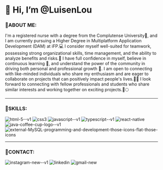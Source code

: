 # 👋 Hi, I’m @LuisenLou

### 🎲ABOUT ME:
I'm a registered nurse with a degree from the Complutense University💊, and I am currently pursuing a Higher Degree in Multiplatform Application Development (DAM) at iFP.💻 
I consider myself well-suited for teamwork, possessing strong organizational skills, time management, and the ability to analyze benefits and risks.👷
I have full confidence in myself, believe in continuous learning 👀, and understand the power of the community in driving both personal and professional growth 🌱. I am open to connecting with like-minded individuals who share my enthusiasm and are eager to collaborate on projects that can positively impact people's lives.🎢👥
I look forward to connecting with fellow professionals and students who share similar interests and working together on exciting projects.🚀🌕


---

### 👾SKILLS:

<img src="https://img.icons8.com/color/100/html-5--v1.png" alt="html-5--v1"/>
<img src="https://img.icons8.com/color/100/css3.png" alt="css3"/> 
<img src="https://img.icons8.com/color/100/javascript--v1.png" alt="javascript--v1"/>
<img src="https://img.icons8.com/fluency/100/typescript--v1.png" alt="typescript--v1"/>
<img src="https://img.icons8.com/color/100/react-native.png" alt="react-native"/>
<img src="https://img.icons8.com/color/100/java-coffee-cup-logo--v1.png" alt="java-coffee-cup-logo--v1"/>
<img src="https://img.icons8.com/external-those-icons-flat-those-icons/100/external-MySQL-programming-and-development-those-icons-flat-those-icons.png" alt="external-MySQL-programming-and-development-those-icons-flat-those-icons"/>
                

---

### 📧CONTACT:
<img src="https://img.icons8.com/color/100/instagram-new--v1.png" alt="instagram-new--v1"/>
<img src="https://img.icons8.com/color/100/linkedin.png" alt="linkedin"/>
<img src="https://img.icons8.com/fluency/100/gmail-new.png" alt="gmail-new"/>
<!---
LuisenLou/LuisenLou is a ✨ special ✨ repository because its `README.md` (this file) appears on your GitHub profile.
You can click the Preview link to take a look at your changes.
--->
